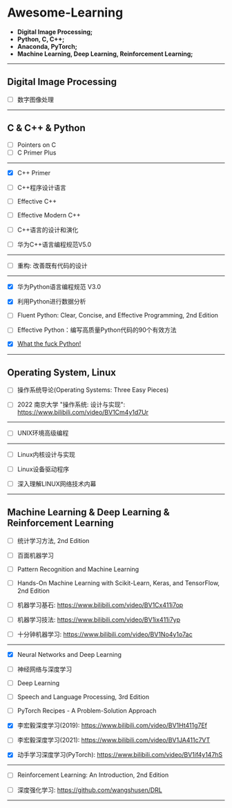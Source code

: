 

# Awesome-Learning



 - **Digital Image Processing;**
 - **Python, C, C++;**
 - **Anaconda, PyTorch;**
 - **Machine Learning, Deep Learning, Reinforcement Learning;**




------



## Digital Image Processing



- [ ] 数字图像处理



------



## C & C++ & Python



- [ ] Pointers on C
- [ ] C Primer Plus

------

- [x] C++ Primer

- [ ] C++程序设计语言
- [ ] Effective C++
- [ ] Effective Modern C++
- [ ] C++语言的设计和演化
- [ ] 华为C++语言编程规范V5.0

------

- [ ] 重构: 改善既有代码的设计

------

- [x] 华为Python语言编程规范 V3.0

- [x] 利用Python进行数据分析
- [ ] Fluent Python: Clear, Concise, and Effective Programming, 2nd Edition
- [ ] Effective Python：编写高质量Python代码的90个有效方法
- [x] [What the fuck Python! ](https://github.com/robertparley/wtfpython-cn)



------



## Operating System, Linux



- [ ] 操作系统导论(Operating Systems: Three Easy Pieces)



- [ ] 2022 南京大学 "操作系统: 设计与实现": https://www.bilibili.com/video/BV1Cm4y1d7Ur

------



- [ ] UNIX环境高级编程

------

- [ ] Linux内核设计与实现

- [ ] Linux设备驱动程序
- [ ] 深入理解LINUX网络技术内幕



------



## Machine Learning & Deep Learning & Reinforcement Learning



- [ ] 统计学习方法, 2nd Edition
- [ ] 百面机器学习
- [ ] Pattern Recognition and Machine Learning
- [ ] Hands-On Machine Learning with Scikit-Learn, Keras, and TensorFlow, 2nd Edition



- [ ] 机器学习基石: https://www.bilibili.com/video/BV1Cx411i7op
- [ ] 机器学习技法: https://www.bilibili.com/video/BV1ix411i7yp
- [ ] 十分钟机器学习:  https://www.bilibili.com/video/BV1No4y1o7ac



------



- [x] Neural Networks and Deep Learning

- [ ] 神经网络与深度学习
- [ ] Deep Learning
- [ ] Speech and Language Processing, 3rd Edition
- [ ] PyTorch Recipes - A Problem-Solution Approach



- [x] 李宏毅深度学习(2019):  https://www.bilibili.com/video/BV1Ht411g7Ef
- [ ] 李宏毅深度学习(2021): https://www.bilibili.com/video/BV1JA411c7VT
- [x] 动手学习深度学习(PyTorch): https://www.bilibili.com/video/BV1if4y147hS 



------



- [ ] Reinforcement Learning: An Introduction, 2nd Edition



- [ ] 深度强化学习: https://github.com/wangshusen/DRL



------

